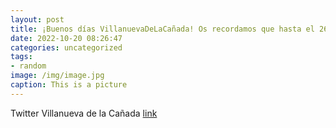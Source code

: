 ```yaml
---
layout: post
title: ¡Buenos días VillanuevaDeLaCañada! Os recordamos que hasta el 26 de octubre podéis visitar las exposiciones🎨del C.C. La Despern...
date: 2022-10-20 08:26:47
categories: uncategorized
tags:
- random
image: /img/image.jpg
caption: This is a picture
---
```

Twitter Villanueva de la Cañada [link](https://twitter.com/AytoVDLCanada/status/1583003374198591489)

